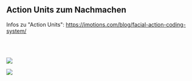 ## Action Units zum Nachmachen

Infos zu "Action Units": https://imotions.com/blog/facial-action-coding-system/

<br><br>

<div class="column-left">

![](https://imotions.com/wp-content/uploads/2016/12/AU9-with-410.gif)

</div>

<div class="column-right-img">

![](https://imotions.com/wp-content/uploads/2016/12/AU12.gif)

</div>
